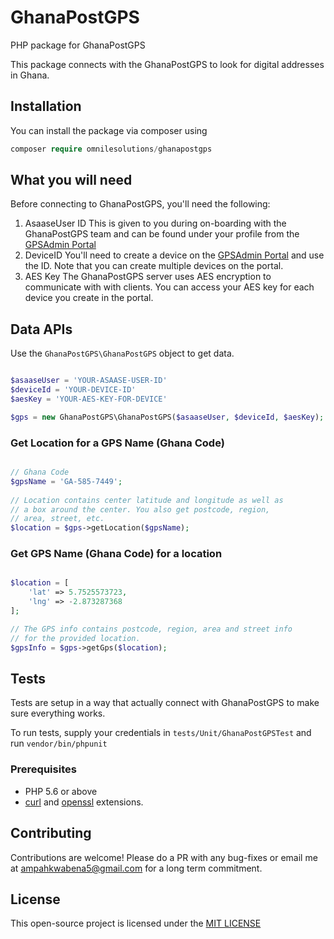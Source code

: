 # GhanaPostGPS
PHP package for GhanaPostGPS
 
This package connects with the GhanaPostGPS to look for digital addresses
in Ghana.

## Installation
You can install the package via composer using

```php
composer require omnilesolutions/ghanapostgps
```

## What you will need
Before connecting to GhanaPostGPS, you'll need the following:
1. AsaaseUser ID
    This is given to you during on-boarding with the GhanaPostGPS team 
    and can be found under your profile from the
    [GPSAdmin Portal](https://gpsadmin.ghanapostgps.com)
2. DeviceID
    You'll need to create a device on the [GPSAdmin Portal](https://gpsadmin.ghanapostgps.com)
    and use the ID. Note that you can create multiple devices on
    the portal.
3. AES Key
   The GhanaPostGPS server uses AES encryption to communicate with 
   with clients. You can access your AES key for each device you create
   in the portal.
   
## Data APIs
Use the ````GhanaPostGPS\GhanaPostGPS```` object to get data.
```php

$asaaseUser = 'YOUR-ASAASE-USER-ID'
$deviceId = 'YOUR-DEVICE-ID'
$aesKey = 'YOUR-AES-KEY-FOR-DEVICE'

$gps = new GhanaPostGPS\GhanaPostGPS($asaaseUser, $deviceId, $aesKey);
```
### Get Location for a GPS Name (Ghana Code)
```php

// Ghana Code
$gpsName = 'GA-585-7449';
 
// Location contains center latitude and longitude as well as
// a box around the center. You also get postcode, region,
// area, street, etc.
$location = $gps->getLocation($gpsName);

```
### Get GPS Name (Ghana Code) for a location
```php

$location = [
    'lat' => 5.7525573723,
    'lng' => -2.873287368
];

// The GPS info contains postcode, region, area and street info
// for the provided location.
$gpsInfo = $gps->getGps($location);

```

## Tests
Tests are setup in a way that actually connect with GhanaPostGPS to 
make sure everything works.
 
To run tests, supply your credentials in ```tests/Unit/GhanaPostGPSTest```
and run ```vendor/bin/phpunit```

### Prerequisites
* PHP 5.6 or above
* [curl](https://secure.php.net/manual/en/book.curl.php) and
[openssl](https://secure.php.net/manual/en/book.openssl.php)
extensions.

## Contributing
Contributions are welcome! Please do a PR with any bug-fixes or email me at [ampahkwabena5@gmail.com](mailto:ampahkwabena5@gmail.com) 
for a long term commitment.

## License
This open-source project is licensed under the [MIT LICENSE](https://opensource.org/licenses/MIT)
